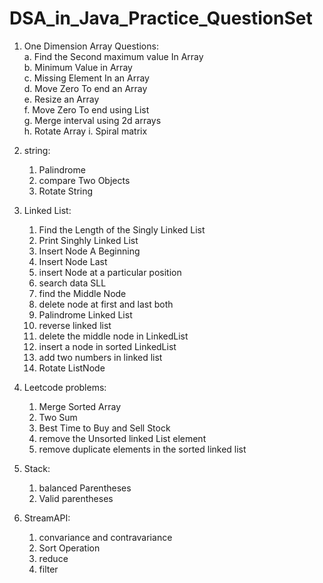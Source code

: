 # DSA_in_Java_Practice_QuestionSet
1. One Dimension Array Questions:<br>
   a. Find the Second maximum value In Array<br>
   b. Minimum Value in Array<br>
   c. Missing Element In an Array<br>
   d. Move Zero To end an Array<br>
   e. Resize an Array<br>
   f. Move Zero To end using List<br>
   g. Merge interval using 2d arrays<br>
   h. Rotate Array
   i. Spiral matrix

3. string:<br>
    1. Palindrome
    2. compare Two Objects
    3. Rotate String
4. Linked List:<br>
   1. Find the Length of the Singly Linked List
   2. Print Singhly Linked List
   3. Insert Node A Beginning
   4. Insert Node Last
   5. insert Node at a particular position
   6. search data SLL
   7. find the Middle Node
   8. delete node at first and last both
   9. Palindrome Linked List
   10. reverse linked list
   11. delete the middle node in LinkedList
   12. insert a node in sorted LinkedList
   13. add two numbers in linked list
   14. Rotate ListNode
5. Leetcode problems: <br>
   1. Merge Sorted Array
   2. Two Sum
   3. Best Time to Buy and Sell Stock
   4. remove the Unsorted linked List element
   5. remove duplicate elements in the sorted linked list
6. Stack: <br>
   1. balanced Parentheses
   2. Valid parentheses
      
7. StreamAPI: <br>
   1. convariance and contravariance
   2. Sort Operation
   3. reduce
   4. filter
